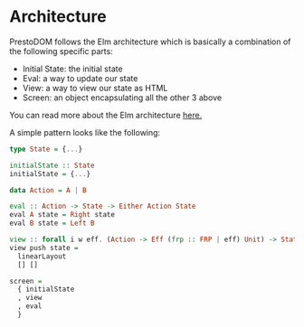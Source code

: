 # Architecture

PrestoDOM follows the Elm architecture which is basically a combination of the following specific parts:

* Initial State: the initial state
* Eval: a way to update our state
* View: a way to view our state as HTML
* Screen: an object encapsulating all the other 3 above

You can read more about the Elm architecture [here.](https://guide.elm-lang.org/architecture/)

A simple pattern looks like the following:

```haskell
type State = {...}

initialState :: State
initialState = {...}

data Action = A | B

eval :: Action -> State -> Either Action State
eval A state = Right state
eval B state = Left B

view :: forall i w eff. (Action -> Eff (frp :: FRP | eff) Unit) -> State -> PrestoDOM Action w
view push state =
  linearLayout
  [] []

screen =
  { initialState
  , view
  , eval
  }
```



